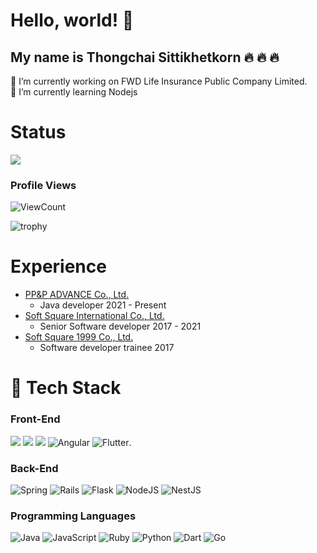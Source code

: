 
# Hello, world!  👋
## My name is Thongchai Sittikhetkorn :fire: :fire: :fire:
🔭 I’m currently working on FWD Life Insurance Public Company Limited.  
🌱 I’m currently learning Nodejs

<!-- # I am Programmer :fire: :fire: :fire: -->
<!-- -![](https://github-readme-stats.vercel.app/api?username=thongchaiSH&show_icons=true) -->
# Status
![](https://github-readme-stats.vercel.app/api/top-langs/?username=thongchaiSH&layout=compact)


### Profile Views
![ViewCount](https://views.whatilearened.today/views/github/thongchaiSH/views.svg)  

![trophy](https://github-profile-trophy.vercel.app/?username=thongchaiSH&title=Commit,Stars,Repositories,PullRequest,Followers&theme=darkhub)

# Experience
* [PP&P ADVANCE Co., Ltd.](http://www.ppp.co.th/) 
    * Java developer 2021 - Present
* [Soft Square International Co., Ltd.](http://www.softsquaregroup.com/)
    * Senior Software developer 2017 - 2021
* [Soft Square 1999 Co., Ltd.](http://www.softsquaregroup.com/)
    * Software developer trainee 2017

# 🔧 Tech Stack
### Front-End
<img src="https://img.shields.io/badge/HTML5-E34F26?style=for-the-badge&logo=html5&logoColor=white"> <img  src="https://img.shields.io/badge/CSS3-1572B6?style=for-the-badge&logo=css3&logoColor=white"> <img  src="https://img.shields.io/badge/Bootstrap-563D7C?style=for-the-badge&logo=bootstrap&logoColor=white"> <img alt="Angular" src="https://img.shields.io/badge/angular%20-%23DD0031.svg?&style=for-the-badge&logo=angular&logoColor=white"/> <img alt="Flutter" src="https://img.shields.io/badge/Flutter%20-%2302569B.svg?&style=for-the-badge&logo=Flutter&logoColor=white" />. 

### Back-End
<img alt="Spring" src="https://img.shields.io/badge/spring%20-%236DB33F.svg?&style=for-the-badge&logo=spring&logoColor=white"/> <img alt="Rails" src="https://img.shields.io/badge/rails%20-%23CC0000.svg?&style=for-the-badge&logo=ruby-on-rails&logoColor=white"/> <img alt="Flask" src="https://img.shields.io/badge/flask%20-%23000.svg?&style=for-the-badge&logo=flask&logoColor=white"/> <img alt="NodeJS" src="https://img.shields.io/badge/node.js%20-%2343853D.svg?&style=for-the-badge&logo=node.js&logoColor=white"/>  <img alt="NestJS" src="https://img.shields.io/badge/nestjs-%23E0234E.svg?&style=for-the-badge&logo=nestjs&logoColor=white" />  

### Programming Languages
<img alt="Java" src="https://img.shields.io/badge/java-%23ED8B00.svg?&style=for-the-badge&logo=java&logoColor=white"/> <img alt="JavaScript" src="https://img.shields.io/badge/javascript%20-%23323330.svg?&style=for-the-badge&logo=javascript&logoColor=%23F7DF1E"/> <img alt="Ruby" src="https://img.shields.io/badge/ruby-%23CC342D.svg?&style=for-the-badge&logo=ruby&logoColor=white"/> <img alt="Python" src="https://img.shields.io/badge/python%20-%2314354C.svg?&style=for-the-badge&logo=python&logoColor=white"/> <img alt="Dart" src="https://img.shields.io/badge/dart-%230175C2.svg?&style=for-the-badge&logo=dart&logoColor=white"/>  <img alt="Go" src="https://img.shields.io/badge/go-%2300ADD8.svg?&style=for-the-badge&logo=go&logoColor=white"/>  

